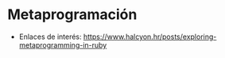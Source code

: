 

# Metaprogramación

* Enlaces de interés: https://www.halcyon.hr/posts/exploring-metaprogramming-in-ruby
